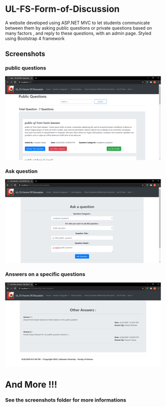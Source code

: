 # UL-FS-Form-of-Discussion
A website developed using ASP.NET MVC to  let students communicate between them by asking  public  questions or private questions based on many  factors , and reply to these questions, with an admin page. 
Styled using Bootstrap 4 framework 
## Screenshots 

 ### public questions 
   ![alt text](https://github.com/hbfawaz112/UL-FS-Form-of-Discussion/blob/main/screenshots/see_questions.png?raw=true)
   
   
 ### Ask question  
   ![alt text](https://github.com/hbfawaz112/UL-FS-Form-of-Discussion/blob/main/screenshots/ask_question.png?raw=true)
   
  
 ### Answers on a specific questions 
   ![alt text](https://github.com/hbfawaz112/UL-FS-Form-of-Discussion/blob/main/screenshots/answers.png?raw=true)
    
   # And More !!! 
   ### See the screenshots folder for more informations 
   
